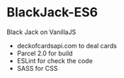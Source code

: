 # BlackJack-ES6

Black Jack on VanillaJS

- deckofcardsapi.com to deal cards
- Parcel 2.0 for build
- ESLint for check the code
- SASS for CSS
